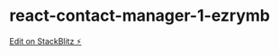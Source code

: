 # react-contact-manager-1-ezrymb

[Edit on StackBlitz ⚡️](https://stackblitz.com/edit/react-contact-manager-1-ezrymb)
